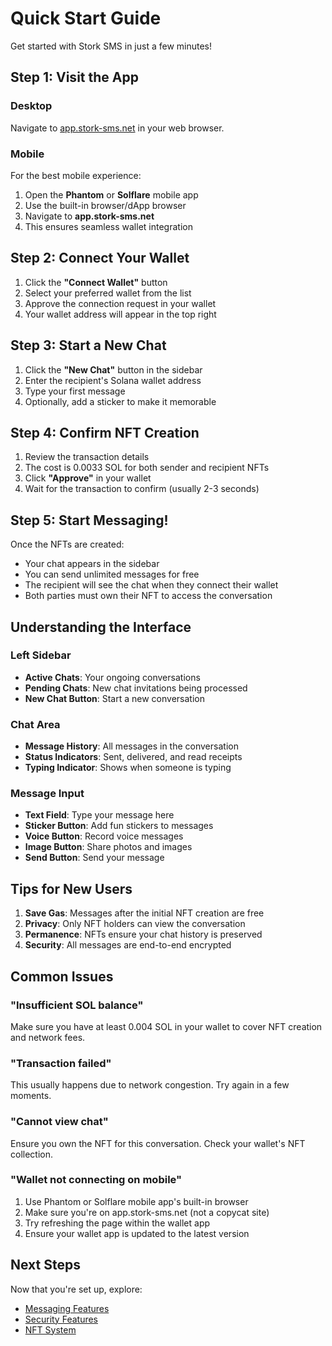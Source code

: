 # Quick Start Guide

Get started with Stork SMS in just a few minutes!

## Step 1: Visit the App

### Desktop
Navigate to [app.stork-sms.net](https://app.stork-sms.net) in your web browser.

### Mobile
For the best mobile experience:
1. Open the **Phantom** or **Solflare** mobile app
2. Use the built-in browser/dApp browser
3. Navigate to **app.stork-sms.net**
4. This ensures seamless wallet integration

## Step 2: Connect Your Wallet

1. Click the **"Connect Wallet"** button
2. Select your preferred wallet from the list
3. Approve the connection request in your wallet
4. Your wallet address will appear in the top right

## Step 3: Start a New Chat

1. Click the **"New Chat"** button in the sidebar
2. Enter the recipient's Solana wallet address
3. Type your first message
4. Optionally, add a sticker to make it memorable

## Step 4: Confirm NFT Creation

1. Review the transaction details
2. The cost is 0.0033 SOL for both sender and recipient NFTs
3. Click **"Approve"** in your wallet
4. Wait for the transaction to confirm (usually 2-3 seconds)

## Step 5: Start Messaging!

Once the NFTs are created:
- Your chat appears in the sidebar
- You can send unlimited messages for free
- The recipient will see the chat when they connect their wallet
- Both parties must own their NFT to access the conversation

## Understanding the Interface

### Left Sidebar
- **Active Chats**: Your ongoing conversations
- **Pending Chats**: New chat invitations being processed
- **New Chat Button**: Start a new conversation

### Chat Area
- **Message History**: All messages in the conversation
- **Status Indicators**: Sent, delivered, and read receipts
- **Typing Indicator**: Shows when someone is typing

### Message Input
- **Text Field**: Type your message here
- **Sticker Button**: Add fun stickers to messages
- **Voice Button**: Record voice messages
- **Image Button**: Share photos and images
- **Send Button**: Send your message

## Tips for New Users

1. **Save Gas**: Messages after the initial NFT creation are free
2. **Privacy**: Only NFT holders can view the conversation
3. **Permanence**: NFTs ensure your chat history is preserved
4. **Security**: All messages are end-to-end encrypted

## Common Issues

### "Insufficient SOL balance"
Make sure you have at least 0.004 SOL in your wallet to cover NFT creation and network fees.

### "Transaction failed"
This usually happens due to network congestion. Try again in a few moments.

### "Cannot view chat"
Ensure you own the NFT for this conversation. Check your wallet's NFT collection.

### "Wallet not connecting on mobile"
1. Use Phantom or Solflare mobile app's built-in browser
2. Make sure you're on app.stork-sms.net (not a copycat site)
3. Try refreshing the page within the wallet app
4. Ensure your wallet app is updated to the latest version

## Next Steps

Now that you're set up, explore:
- [Messaging Features](../features/messaging-types.md)
- [Security Features](../security/wallet-authentication.md)
- [NFT System](../nft-system/how-it-works.md)